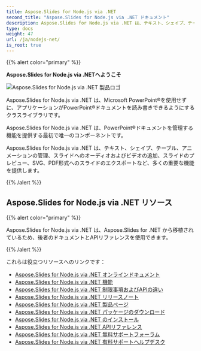 ```yaml
---
title: Aspose.Slides for Node.js via .NET
second_title: "Aspose.Slides for Node.js via .NET ドキュメント"
description: Aspose.Slides for Node.js via .NET は、テキスト、シェイプ、テーブル、アニメーションの管理、スライドへのオーディオおよびビデオの追加、スライドのプレビュー、SVG、PDF形式へのスライドのエクスポートなど、多くの重要な機能を提供します。
type: docs
weight: 47
url: /ja/nodejs-net/
is_root: true
---
```


{{% alert color="primary" %}}

**Aspose.Slides for Node.js via .NETへようこそ**

![Aspose.Slides for Node.js via .NET 製品ロゴ](aspose_slides-for-nodejs-via-net.png)

Aspose.Slides for Node.js via .NET は、Microsoft PowerPoint®を使用せずに、アプリケーションがPowerPoint®ドキュメントを読み書きできるようにするクラスライブラリです。

Aspose.Slides for Node.js via .NET は、PowerPoint®ドキュメントを管理する機能を提供する最初で唯一のコンポーネントです。

Aspose.Slides for Node.js via .NET は、テキスト、シェイプ、テーブル、アニメーションの管理、スライドへのオーディオおよびビデオの追加、スライドのプレビュー、SVG、PDF形式へのスライドのエクスポートなど、多くの重要な機能を提供します。

{{% /alert %}}

## Aspose.Slides for Node.js via .NET リソース

{{% alert color="primary" %}}

Aspose.Slides for Node.js via .NET は、Aspose.Slides for .NET から移植されているため、後者のドキュメントとAPIリファレンスを使用できます。

{{% /alert %}}

これらは役立つリソースへのリンクです：

- [Aspose.Slides for Node.js via .NET オンラインドキュメント](/slides/ja/net/developer-guide/)
- [Aspose.Slides for Node.js via .NET 機能](/slides/ja/nodejs-net/features-overview/)
- [Aspose.Slides for Node.js via .NET 制限事項およびAPIの違い](/slides/ja/nodejs-net/limitations-and-api-differences/)
- [Aspose.Slides for Node.js via .NET リリースノート](https://releases.aspose.com/slides/nodejs-net/release-notes/)
- [Aspose.Slides for Node.js via .NET 製品ページ](https://products.aspose.com/slides/nodejs-net/)
- [Aspose.Slides for Node.js via .NET パッケージのダウンロード](https://releases.aspose.com/slides/nodejs-net/)
- [Aspose.Slides for Node.js via .NET のインストール](/slides/ja/nodejs-net/installation/)
- [Aspose.Slides for Node.js via .NET APIリファレンス](https://reference.aspose.com/slides/nodejs-net/)
- [Aspose.Slides for Node.js via .NET 無料サポートフォーラム](https://forum.aspose.com/c/slides/11)
- [Aspose.Slides for Node.js via .NET 有料サポートヘルプデスク](https://helpdesk.aspose.com/)